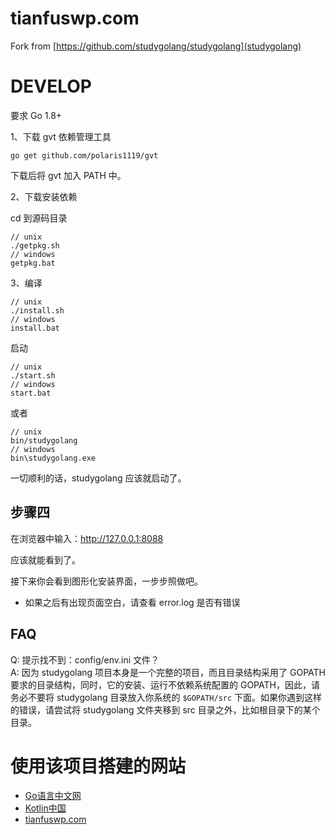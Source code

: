 tianfuswp.com
===========

Fork from [https://github.com/studygolang/studygolang](studygolang)

# DEVELOP

要求 Go 1.8+

1、下载 gvt 依赖管理工具
	
	go get github.com/polaris1119/gvt
	
下载后将 gvt 加入 PATH 中。

2、下载安装依赖

cd 到源码目录	

	// unix
	./getpkg.sh
	// windows
	getpkg.bat

3、编译
	
	// unix
	./install.sh
	// windows
	install.bat

启动

	// unix
	./start.sh
	// windows
	start.bat

或者
	
	// unix
	bin/studygolang
	// windows
	bin\studygolang.exe

一切顺利的话，studygolang 应该就启动了。

## 步骤四

在浏览器中输入：http://127.0.0.1:8088

应该就能看到了。

接下来你会看到图形化安装界面，一步步照做吧。

* 如果之后有出现页面空白，请查看 error.log 是否有错误

## FAQ

Q: 提示找不到：config/env.ini 文件？  
A: 因为 studygolang 项目本身是一个完整的项目，而且目录结构采用了 GOPATH 要求的目录结构，同时，它的安装、运行不依赖系统配置的 GOPATH，因此，请务必不要将 studygolang 目录放入你系统的 `$GOPATH/src` 下面。如果你遇到这样的错误，请尝试将 studygolang 文件夹移到 src 目录之外，比如根目录下的某个目录。


# 使用该项目搭建的网站

- [Go语言中文网](https://studygolang.com)
- [Kotlin中国](https://kotlintc.com)
- [tianfuswp.com](https://tianfuswp.com)
